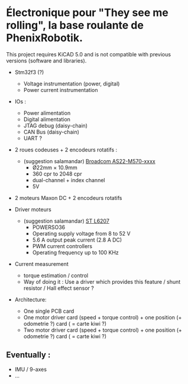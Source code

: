 # Électronique pour "They see me rolling",  la base roulante de PhenixRobotik.

<div class="alert alert-warning">
    This project requires KiCAD 5.0 and is not compatible with previous versions (software and libraries).
</div>

* Stm32f3 (?)
  * Voltage instrumentation (power, digital)
  * Power current instrumentation

* IOs :
  * Power alimentation
  * Digital alimentation
  * JTAG debug (daisy-chain)
  * CAN Bus (daisy-chain)
  * UART ?


* 2 roues codeuses + 2 encodeurs rotatifs :
  * (suggestion salamandar) [Broadcom AS22-M570-xxxx](https://www.mouser.fr/ProductDetail/Broadcom/AS22-M570-4U14?qs=sGAEpiMZZMv5XWiOWIxhpE0U2KVVcWxhLQCaHpWVRl3ZAkIMm6c4WA%3d%3d)
    * Ø22mm × 10.9mm
    * 360 cpr to 2048 cpr
    * dual-channel + index channel
    * 5V

* 2 moteurs Maxon DC + 2 encodeurs rotatifs

* Driver moteurs
  * (suggestion salamandar) [ST L6207](http://www.st.com/content/st_com/en/products/motor-drivers/brushed-dc-motor-drivers/l6207.html)
    * POWERSO36
    * Operating supply voltage from 8 to 52 V
    * 5.6 A output peak current (2.8 A DC)
    * PWM current controllers
    * Operating frequency up to 100 KHz
    
* Current measurement
    * torque estimation / control
    * Way of doing it : Use a driver which provides this feature / shunt resistor / Hall effect sensor ?
    
* Architecture:
    * One single PCB card
    * One motor driver card (speed + torque control) + one position (+ odometrie ?) card ( = carte kiwi ?)
    * Two motor driver card (speed + torque control) + one position (+ odometrie ?) card ( = carte kiwi ?)

## Eventually :

* IMU / 9-axes
* ...
